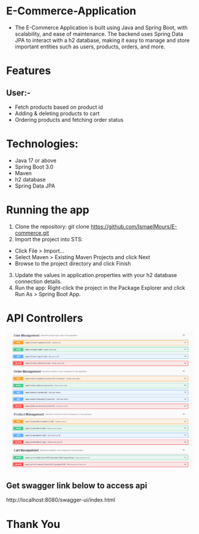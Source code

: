 # E-Commerce-Application

- The E-Commerce Application is built using Java and Spring Boot, with  scalability, and ease of maintenance. The backend uses Spring Data JPA to interact with a h2 database, making it easy to manage and store important entities such as users, products, orders, and more. 


# Features

## User:-

- Fetch  products based on product id
- Adding & deleting products to cart
- Ordering products and fetching order status



# Technologies:
- Java 17 or above
- Spring Boot 3.0
- Maven
- h2 database
- Spring Data JPA



# Running the app
1. Clone the repository: git clone https://github.com/IsmaelMours/E-commerce.git
2. Import the project into STS:
  - Click File > Import...
  - Select Maven > Existing Maven Projects and click Next
  - Browse to the project directory and click Finish
3. Update the values in application.properties with your h2 database connection details.
4. Run the app: Right-click the project in the Package Explorer and click Run As > Spring Boot App.


# API Controllers
![](docs/api.png)
## Get swagger link below to access api
http://localhost:8080/swagger-ui/index.html

# Thank You
